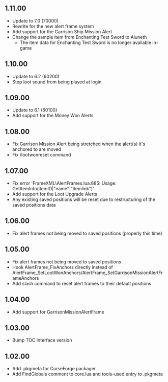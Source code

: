 ## 1.11.00
- Update to 7.0 (70000)
- Rewrite for the new alert frame system
- Add support for the Garrison Ship Mission Alert
- Change the sample item from Enchanting Test Sword to Aluneth
  - The item data for Enchanting Test Sword is no longer available in-game

## 1.10.00
- Update to 6.2 (60200)
- Stop loot sound from being played at login

## 1.09.00
- Update to 6.1 (60100)
- Add support for the Money Won Alerts

## 1.08.00
- Fix Garrison Mission Alert being stretched when the alert(s) it's anchored to are moved
- Fix /lootwonreset command

## 1.07.00
- Fix error 'FrameXML\AlertFrames.lua:885: Usage: GetItemInfo(itemID|"name"|"itemlink")'
- Add support for the Loot Upgrade Alerts
- Any existing saved positions will be reset due to restructuring of the saved positions data

## 1.06.00
- Fix alert frames not being moved to saved positions (properly this time)

## 1.05.00
- Fix alert frames not being moved to saved positions
- Hook AlertFrame_FixAnchors directly instead of AlertFrame_SetLootWonAnchors/AlertFrame_SetGarrisonMissionAlertFrameAnchors
- Add slash command to reset alert frames to their default positions

## 1.04.00
- Add support for GarrisonMissionAlertFrame

## 1.03.00
- Bump TOC Interface version

## 1.02.00
- Add .pkgmeta for CurseForge packager
- Add FindGlobals comment to core.lua and tools-used entry to .pkgmeta